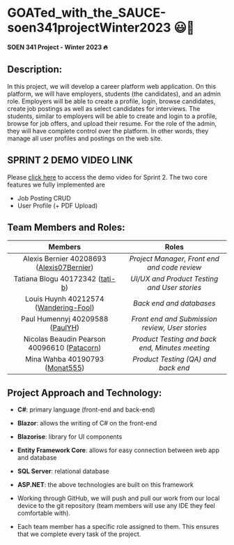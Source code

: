 # GOATed_with_the_SAUCE-soen341projectWinter2023 😃💯

**SOEN 341 Project - Winter 2023 🔥**


## Description:

In this project, we will develop a career platform web application. On this platform, we will have employers, students (the candidates), and an admin role. Employers will be able to create a profile, login, browse candidates, create job postings as well as select candidates for interviews. The students, similar to employers will be able to create and login to a profile, browse for job offers, and upload their resume. For the role of the admin, they will have complete control over the platform. In other words, they manage all user profiles and postings on the web site.

## SPRINT 2 DEMO VIDEO LINK
Please [click here](https://drive.google.com/file/d/1U-_rpD2ZnDid1fWYgRwbwdHGlMgvlIha/view?usp=sharing) to access the demo video for Sprint 2.
The two core features we fully implemented are 
- Job Posting CRUD
- User Profile (+ PDF Upload)

## Team Members and Roles:

| Members | Roles |
| :----: | :----: |
| Alexis Bernier 40208693 ([Alexis07Bernier](https://github.com/Alexis07Bernier)) | _Project Manager, Front end and code review_ |
| Tatiana Blogu 40172342 ([tati-b](https://github.com/tati-b)) | _UI/UX and Product Testing and User stories_ |
| Louis Huynh 40212574 ([Wandering-Fool](https://github.com/Wandering-Fool)) | _Back end and databases_ |
| Paul Humennyj 40209588 ([PaulYH](https://github.com/PaulYH)) | _Front end and Submission review, User stories_ |
| Nicolas Beaudin Pearson 40096610 ([Patacorn](https://github.com/Patacorn)) | _Product Testing and back end, Minutes meeting_ |
| Mina Wahba 40190793 ([Monat555](https://github.com/Monat555)) | _Product Testing (QA) and back end_ |


## Project Approach and Technology:

- **C#**: primary language (front-end and back-end)
- **Blazor**: allows the writing of C# on the front-end
- **Blazorise**: library for UI components
- **Entity Framework Core**: allows for easy connection between web app and database
- **SQL Server**: relational database
- **ASP.NET**: the above technologies are built on this framework

- Working through GitHub, we will push and pull our work from our local device to the git repository (team members will use any IDE they feel comfortable with).
- Each team member has a specific role assigned to them. This ensures that we complete every task of the project.

